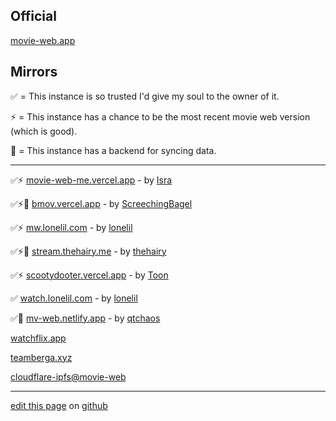 ## Official

[movie-web.app](https://movie-web.app)

## Mirrors

✅ = This instance is so trusted I'd give my soul to the owner of it.

⚡️ = This instance has a chance to be the most recent movie web version (which is good).

💾 = This instance has a backend for syncing data.

---

✅⚡ [movie-web-me.vercel.app](https://movie-web-me.vercel.app) - by [Isra](https://github.com/zisra)

✅⚡💾 [bmov.vercel.app](https://bmov.vercel.app) - by [ScreechingBagel](https://github.com/TheScreechingBagel)

✅⚡️ [mw.lonelil.com](https://mw.lonelil.com) - by [lonelil](https://github.com/lonelil)

✅⚡💾 [stream.thehairy.me](https://stream.thehairy.me) - by [thehairy](https://github.com/thehairy)

✅⚡ [scootydooter.vercel.app](https://scootydooter.vercel.app) - by [Toon](https://github.com/Toon-arch)

✅ [watch.lonelil.com](https://watch.lonelil.com) - by [lonelil](https://github.com/lonelil)

✅💾 [mv-web.netlify.app](https://mv-web.netlify.app) - by [qtchaos](https://github.com/qtchaos)

[watchflix.app](https://watchflix.app)

[teamberga.xyz](https://teamberga.xyz)

[cloudflare-ipfs@movie-web](https://cloudflare-ipfs.com/ipfs/QmW7Msvg6riog7oaUC3hk9sGTQUDrsfb8aPdpBHJLKrKhc)

---

[edit this page](https://github.com/erynith/movie-web-instances/edit/main/README.md) on [github](https://github.com/erynith/movie-web-instances)
